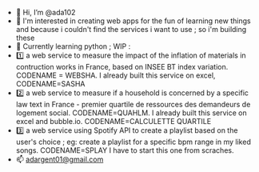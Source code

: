 - 👋 Hi, I’m @ada102
- 👀 I'm interested in creating web apps for the fun of learning new things and because i couldn't find the services i want to use ; so i'm building these
- 🚧 Currently learning python ; WIP : 
- 1️⃣ a web service to measure the impact of the inflation of materials in contruction works in France, based on INSEE BT index variation. CODENAME = WEBSHA. I already built this service on excel, CODENAME=SASHA
- 2️⃣ a web service to measure if a household is concerned by a specific law text in France - premier quartile de ressources des demandeurs de logement social. CODENAME=QUAHLM. I already built this service on excel and bubble.io. CODENAME=CALCULETTE QUARTILE
- 3️⃣ a web service using Spotify API to create a playlist based on the user's choice ; eg: create a playlist for a specific bpm  range in my liked songs. CODENAME=SPLAY I have to start this one from scraches.
- 📫 adargent01@gmail.com

<!---
ada102/ada102 is a ✨ special ✨ repository because its `README.md` (this file) appears on your GitHub profile.
--->
